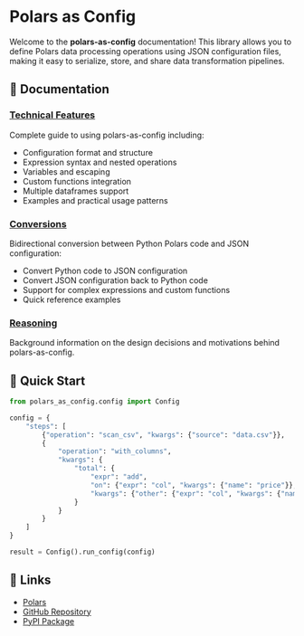 # Polars as Config

Welcome to the **polars-as-config** documentation! This library allows you to define Polars data processing operations using JSON configuration files, making it easy to serialize, store, and share data transformation pipelines.

## 📖 Documentation

### [Technical Features](Technical-Features)
Complete guide to using polars-as-config including:
- Configuration format and structure
- Expression syntax and nested operations
- Variables and escaping
- Custom functions integration
- Multiple dataframes support
- Examples and practical usage patterns

### [Conversions](Conversions)
Bidirectional conversion between Python Polars code and JSON configuration:
- Convert Python code to JSON configuration
- Convert JSON configuration back to Python code
- Support for complex expressions and custom functions
- Quick reference examples

### [Reasoning](Reasoning)
Background information on the design decisions and motivations behind polars-as-config.

## 🚀 Quick Start

```python
from polars_as_config.config import Config

config = {
    "steps": [
        {"operation": "scan_csv", "kwargs": {"source": "data.csv"}},
        {
            "operation": "with_columns",
            "kwargs": {
                "total": {
                    "expr": "add",
                    "on": {"expr": "col", "kwargs": {"name": "price"}},
                    "kwargs": {"other": {"expr": "col", "kwargs": {"name": "tax"}}}
                }
            }
        }
    ]
}

result = Config().run_config(config)
```

## 🔗 Links

- [Polars](https://pola.rs)
- [GitHub Repository](https://github.com/mavills/polars-as-config)
- [PyPI Package](https://pypi.org/project/polars-as-config/) 